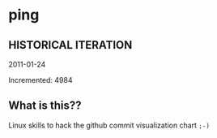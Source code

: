 # ping

## HISTORICAL ITERATION
2011-01-24

Incremented: 4984

## What is this?? 
Linux skills to hack the github commit visualization chart `;-)`
